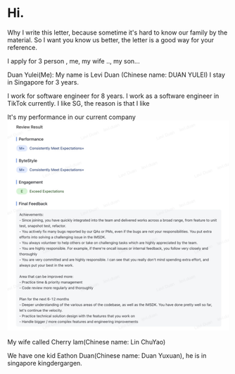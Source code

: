 # Hi.

Why I write this letter, because sometime it's hard to know our family by the material. So I want you know us better, the letter is a good way for your reference.

I apply for 3 person , me, my wife .., my son...

Duan Yulei(Me):
My name is Levi Duan (Chinese name: DUAN YULEI) I stay in Singapore for 3 years. 

I work for software engineer for 8 years. I work as a software engineer in TikTok currently. I like SG, the reason is that I like


It's my performance in our current company
![](media/16603794030664/16603798230720.jpg)


My wife called Cherry lam(Chinese name: Lin ChuYao)


We have one kid Eathon Duan(Chinese name: Duan Yuxuan), he is in singapore kingdergargen.